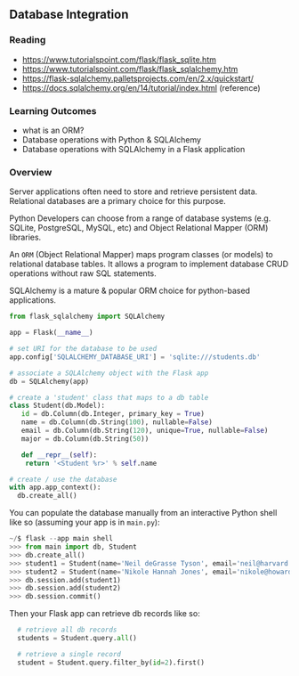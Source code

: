 ## Database Integration


### Reading

- https://www.tutorialspoint.com/flask/flask_sqlite.htm
- https://www.tutorialspoint.com/flask/flask_sqlalchemy.htm
- https://flask-sqlalchemy.palletsprojects.com/en/2.x/quickstart/
- https://docs.sqlalchemy.org/en/14/tutorial/index.html (reference)

### Learning Outcomes

- what is an ORM?
- Database operations with Python & SQLAlchemy
- Database operations with SQLAlchemy in a Flask application

### Overview

Server applications often need to store and retrieve persistent data. Relational databases are a primary choice for this purpose.

Python Developers can choose from a range of database systems (e.g. SQLite, PostgreSQL, MySQL, etc) and Object Relational Mapper (ORM) libraries.

An `ORM` (Object Relational Mapper) maps program classes (or models) to relational database tables. It allows a program to implement database CRUD operations without raw SQL statements.

SQLAlchemy is a mature & popular ORM choice for python-based applications.

```python
from flask_sqlalchemy import SQLAlchemy

app = Flask(__name__)

# set URI for the database to be used
app.config['SQLALCHEMY_DATABASE_URI'] = 'sqlite:///students.db'

# associate a SQLAlchemy object with the Flask app
db = SQLAlchemy(app)

# create a 'student' class that maps to a db table
class Student(db.Model):
   id = db.Column(db.Integer, primary_key = True)
   name = db.Column(db.String(100), nullable=False)
   email = db.Column(db.String(120), unique=True, nullable=False)  
   major = db.Column(db.String(50))

   def __repr__(self):
    return '<Student %r>' % self.name

# create / use the database
with app.app_context():
  db.create_all()
```

You can populate the database manually from an interactive Python shell like so (assuming your app is in `main.py`):

```python
~/$ flask --app main shell
>>> from main import db, Student
>>> db.create_all()
>>> student1 = Student(name='Neil deGrasse Tyson', email='neil@harvard.edu', major='astrophysics')
>>> student2 = Student(name='Nikole Hannah Jones', email='nikole@howard.edu', major='journalism')
>>> db.session.add(student1)
>>> db.session.add(student2)
>>> db.session.commit()
```

Then your Flask app can retrieve db records like so:

```python
  # retrieve all db records
  students = Student.query.all()

  # retrieve a single record
  student = Student.query.filter_by(id=2).first()
```